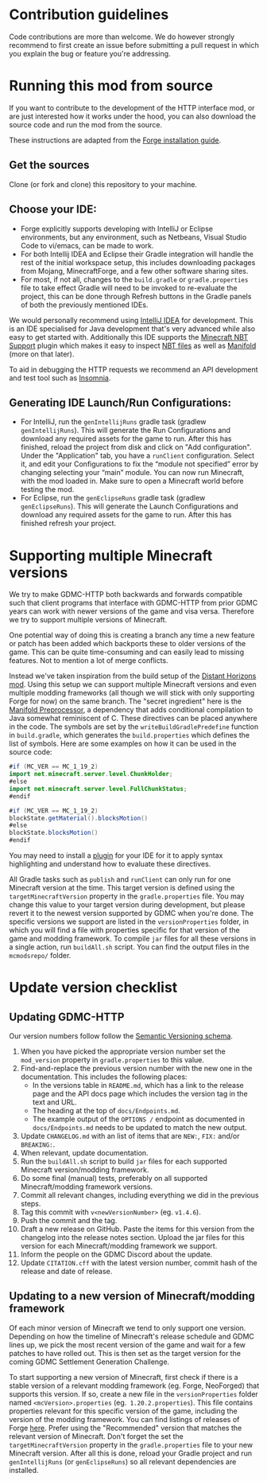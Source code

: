 # Contribution guidelines

Code contributions are more than welcome. We do however strongly recommend to first create an issue before submitting a pull request in which you explain the bug or feature you're addressing.

# Running this mod from source

If you want to contribute to the development of the HTTP interface mod, or are just interested how it works under the hood, you can also download the source code and run the mod from the source.

These instructions are adapted from the [Forge installation guide](https://docs.minecraftforge.net/en/1.20.x/gettingstarted/#getting-started-with-forge).

## Get the sources

Clone (or fork and clone) this repository to your machine.

## Choose your IDE:

- Forge explicitly supports developing with IntelliJ or Eclipse environments, but any environment, such as Netbeans, Visual Studio Code to vi/emacs, can be made to work.
- For both Intellij IDEA and Eclipse their Gradle integration will handle the rest of the initial workspace setup, this includes downloading packages from Mojang, MinecraftForge, and a few other software sharing sites.
- For most, if not all, changes to the `build.gradle` or `gradle.properties` file to take effect Gradle will need to be invoked to re-evaluate the project, this can be done through Refresh buttons in the Gradle panels of both the previously mentioned IDEs.

We would personally recommend using [IntelliJ IDEA](https://www.jetbrains.com/idea/) for development. This is an IDE specialised for Java development that's very advanced while also easy to get started with. Additionally this IDE supports the [Minecraft NBT Support](https://plugins.jetbrains.com/plugin/12839-minecraft-nbt-support) plugin which makes it easy to inspect [NBT files](https://minecraft.wiki/w/NBT_format) as well as [Manifold](https://plugins.jetbrains.com/plugin/10057-manifold) (more on that later).

To aid in debugging the HTTP requests we recommend an API development and test tool such as [Insomnia](https://insomnia.rest/).

## Generating IDE Launch/Run Configurations:

- For IntelliJ, run the `genIntellijRuns` gradle task (gradlew `genIntellijRuns`). This will generate the Run Configurations and download any required assets for the game to run. After this has finished, reload the project from disk and click on "Add configuration". Under the "Application" tab, you have a `runClient` configuration. Select it, and edit your Configurations to fix the “module not specified” error by changing selecting your “main” module. You can now run Minecraft, with the mod loaded in. Make sure to open a Minecraft world before testing the mod.
- For Eclipse, run the `genEclipseRuns` gradle task (gradlew `genEclipseRuns`). This will generate the Launch Configurations and download any required assets for the game to run. After this has finished refresh your project.

# Supporting multiple Minecraft versions

We try to make GDMC-HTTP both backwards and forwards compatible such that client programs that interface with GDMC-HTTP from prior GDMC years can work with newer versions of the game and visa versa. Therefore we try to support multiple versions of Minecraft.

One potential way of doing this is creating a branch any time a new feature or patch has been added which backports these to older versions of the game. This can be quite time-consuming and can easily lead to missing features. Not to mention a lot of merge conflicts.

Instead we've taken inspiration from the build setup of the [Distant Horizons mod](https://gitlab.com/jeseibel/distant-horizons). Using this setup we can support multiple Minecraft versions and even multiple modding frameworks (all though we will stick with only supporting Forge for now) on the same branch. The "secret ingredient" here is the [Manifold Preprocessor](https://github.com/manifold-systems/manifold/tree/master/manifold-deps-parent/manifold-preprocessor), a dependency that adds conditional compilation to Java somewhat reminiscent of C. These directives can be placed anywhere in the code. The symbols are set by the `writeBuildGradlePredefine` function in `build.gradle`, which generates the `build.properties` which defines the list of symbols. Here are some examples on how it can be used in the source code:

```java
#if (MC_VER == MC_1_19_2)
import net.minecraft.server.level.ChunkHolder;
#else
import net.minecraft.server.level.FullChunkStatus;
#endif
```

```java
#if (MC_VER == MC_1_19_2)
blockState.getMaterial().blocksMotion()
#else
blockState.blocksMotion()
#endif
```

You may need to install a [plugin](https://plugins.jetbrains.com/plugin/10057-manifold) for your IDE for it to apply syntax highlighting and understand how to evaluate these directives.

All Gradle tasks such as `publish` and `runClient` can only run for one Minecraft version at the time. This target version is defined using the `targetMinecraftVersion` property in the `gradle.properties` file. You may change this value to your target version during development, but please revert it to the newest version supported by GDMC when you're done. The specific versions we support are listed in the `versionProperties` folder, in which you will find a file with properties specific for that version of the game and modding framework. To compile `jar` files for all these versions in a single action, run `buildAll.sh` script. You can find the output files in the `mcmodsrepo/` folder.

# Update version checklist

## Updating GDMC-HTTP

Our version numbers follow follow the [Semantic Versioning schema](https://semver.org/).

1. When you have picked the appropriate version number set the `mod_version` property in `gradle.properties` to this value. 
2. Find-and-replace the previous version number with the new one in the documentation. This includes the following places:
   - In the versions table in `README.md`, which has a link to the release page and the API docs page which includes the version tag in the text and URL.
   - The heading at the top of `docs/Endpoints.md`.
   - The example output of the `OPTIONS /` endpoint as documented in `docs/Endpoints.md` needs to be updated to match the new output.
3. Update `CHANGELOG.md` with an list of items that are `NEW:`, `FIX:` and/or `BREAKING:`.
4. When relevant, update documentation.
5. Run the `buildAll.sh` script to build `jar` files for each supported Minecraft version/modding framework.
6. Do some final (manual) tests, preferably on all supported Minecraft/modding framework versions.
7. Commit all relevant changes, including everything we did in the previous steps.
8. Tag this commit with `v<newVersionNumber>` (eg. `v1.4.6`).
9. Push the commit and the tag.
10. Draft a new release on GitHub. Paste the items for this version from the changelog into the release notes section. Upload the jar files for this version for each Minecraft/modding framework we support.
11. Inform the people on the GDMC Discord about the update.
12. Update `CITATION.cff` with the latest version number, commit hash of the release and date of release.

## Updating to a new version of Minecraft/modding framework

Of each minor version of Minecraft we tend to only support one version. Depending on how the timeline of Minecraft's release schedule and GDMC lines up, we pick the most recent version of the game and wait for a few patches to have rolled out. This is then set as the target version for the coming GDMC Settlement Generation Challenge.

To start supporting a new version of Minecraft, first check if there is a stable version of a relevant modding framework (eg. Forge, NeoForged) that supports this version. If so, create a new file in the `versionProperties` folder named `<mcVersion>.properties` (eg.` 1.20.2.properties`). This file contains properties relevant for this specific version of the game, including the version of the modding framework. You can find listings of releases of Forge [here](https://files.minecraftforge.net/net/minecraftforge/forge/). Prefer using the "Recommended" version that matches the relevant version of Minecraft. Don't forget the set the  `targetMinecraftVersion` property in the `gradle.properties` file to your new Minecraft version. After all this is done, reload your Gradle project and run `genIntellijRuns` (or `genEclipseRuns`) so all relevant dependencies are installed. 



